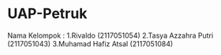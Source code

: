 # UAP-Petruk

Nama Kelompok :
1.Rivaldo (2117051054)
2.Tasya Azzahra Putri (2117051043)
3.Muhamad Hafiz Atsal (2117051084)
